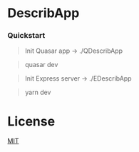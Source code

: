 # DescribApp


### Quickstart

> Init Quasar app -> ./QDescribApp

> quasar dev

> Init Express server -> ./EDescribApp

> yarn dev


# License
[MIT](http://www.google.com)
